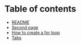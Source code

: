 # Table of contents

* [README](README.md)
* [Second page](untitled.md)
* [How to create a for loop](how-to-create-a-for-loop.md)
* [Tabs](tabs.md)

